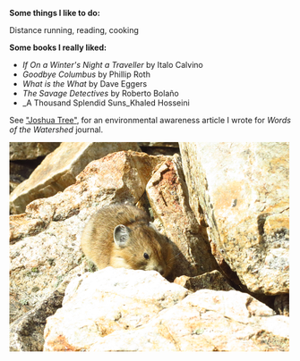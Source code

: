 ﻿**Some things I like to do:**

Distance running, reading, cooking

**Some books I really liked:**

-   _If On a Winter's Night a Traveller_  by Italo Calvino
-   _Goodbye Columbus_  by Phillip Roth
-   _What is the What_  by Dave Eggers
-   _The Savage Detectives_  by Roberto Bolaño
-   _A Thousand Splendid Suns_Khaled Hosseini

  
  
See ["Joshua Tree"](https://issuu.com/wowjournal/docs/journal_2016_final?e=11454900%2F38192403), for an environmental awareness article I wrote for _Words of the Watershed_ journal.

![](ching-photos/rsz_pika.png)

